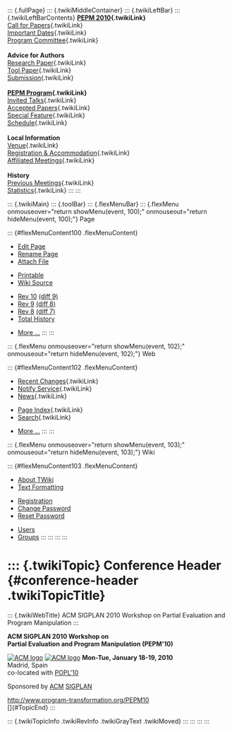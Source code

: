 ::: {.fullPage}
::: {.twikiMiddleContainer}
::: {.twikiLeftBar}
::: {.twikiLeftBarContents}
**[PEPM 2010](WebHome){.twikiLink}**\
[Call for Papers](CallForPapers){.twikiLink}\
[Important Dates](ImportantDates){.twikiLink}\
[Program Committee](ProgramCommittee){.twikiLink}\
\
**Advice for Authors**\
[Research Paper](ResearchPaperAdvice){.twikiLink}\
[Tool Paper](ToolPaperAdvice){.twikiLink}\
[Submission](PaperSubmission){.twikiLink}\
\
**[PEPM Program](Program){.twikiLink}**\
[Invited Talks](InvitedTalks){.twikiLink}\
[Accepted Papers](AcceptedPapers){.twikiLink}\
[Special Feature](SpecialFeature){.twikiLink}\
[Schedule](Program){.twikiLink}\
\
**Local Information**\
[Venue](WorkshopVenue){.twikiLink}\
[Registration & Accommodation](RegistrationAndAccomodation){.twikiLink}\
[Affiliated Meetings](AffiliatedMeetings){.twikiLink}\
\
**History**\
[Previous Meetings](PreviousMeetings){.twikiLink}\
[Statistics](HistoricalStatistics){.twikiLink}
:::
:::

::: {.twikiMain}
::: {.toolBar}
::: {.flexMenuBar}
::: {.flexMenu onmouseover="return showMenu(event, 100);" onmouseout="return hideMenu(event, 100);"}
Page

::: {#flexMenuContent100 .flexMenuContent}
-   [Edit
    Page](http://www.program-transformation.org/edit/PEPM10/ConferenceHeader?t=1536828936)
-   [Rename
    Page](http://www.program-transformation.org/rename/PEPM10/ConferenceHeader)
-   [Attach
    File](http://www.program-transformation.org/attach/PEPM10/ConferenceHeader)

<!-- -->

-   [Printable](http://www.program-transformation.org/view/PEPM10/ConferenceHeader?skin=print.pattern)
-   [Wiki
    Source](http://www.program-transformation.org/view/PEPM10/ConferenceHeader?skin=text&raw=on&contenttype=text/plain)

<!-- -->

-   [Rev
    10](http://www.program-transformation.org/view/PEPM10/ConferenceHeader?rev=1.10)
    [(diff 9)](http://www.program-transformation.org/rdiff/PEPM10/ConferenceHeader?rev1=1.10&rev2=1.9)
-   [Rev
    9](http://www.program-transformation.org/view/PEPM10/ConferenceHeader?rev=1.9)
    [(diff 8)](http://www.program-transformation.org/rdiff/PEPM10/ConferenceHeader?rev1=1.9&rev2=1.8)
-   [Rev
    8](http://www.program-transformation.org/view/PEPM10/ConferenceHeader?rev=1.8)
    [(diff 7)](http://www.program-transformation.org/rdiff/PEPM10/ConferenceHeader?rev1=1.8&rev2=1.7)
-   [Total
    History](http://www.program-transformation.org/rdiff/PEPM10/ConferenceHeader)

<!-- -->

-   [More
    \...](http://www.program-transformation.org/oops/PEPM10/ConferenceHeader?template=oopsmore&param1=1.10&param2=1.10)
:::
:::

::: {.flexMenu onmouseover="return showMenu(event, 102);" onmouseout="return hideMenu(event, 102);"}
Web

::: {#flexMenuContent102 .flexMenuContent}
-   [Recent Changes](WebChanges){.twikiLink}
-   [Notify Service](WebNotify){.twikiLink}
-   [News](WebNews){.twikiLink}

<!-- -->

-   [Page Index](WebIndex){.twikiLink}
-   [Search](WebSearch){.twikiLink}

<!-- -->

-   [More
    \...](http://www.program-transformation.org/oops/PEPM10/ConferenceHeader?template=oopsmore&param1=1.10&param2=1.10)
:::
:::

::: {.flexMenu onmouseover="return showMenu(event, 103);" onmouseout="return hideMenu(event, 103);"}
Wiki

::: {#flexMenuContent103 .flexMenuContent}
-   [About
    TWiki](http://www.program-transformation.org/view/TWiki/WebHome)
-   [Text
    Formatting](http://www.program-transformation.org/view/TWiki/TextFormattingRules)

<!-- -->

-   [Registration](http://www.program-transformation.org/view/TWiki/TWikiRegistration)
-   [Change
    Password](http://www.program-transformation.org/view/TWiki/ChangePassword)
-   [Reset
    Password](http://www.program-transformation.org/view/TWiki/ResetPassword)

<!-- -->

-   [Users](http://www.program-transformation.org/view/Main/TWikiUsers)
-   [Groups](http://www.program-transformation.org/view/Main/TWikiGroups)
:::
:::
:::
:::

::: {.twikiTopic}
Conference Header {#conference-header .twikiTopicTitle}
=================

::: {.twikiWebTitle}
ACM SIGPLAN 2010 Workshop on Partial Evaluation and Program Manipulation
:::

**ACM SIGPLAN 2010 Workshop on\
Partial Evaluation and Program Manipulation (PEPM\'10)**

[![ACM
logo](http://clip.dia.fi.upm.es/Conferences/PEPM09/images/acmlogo.gif)](http://www.acm.org/)
[![ACM
logo](http://clip.dia.fi.upm.es/Conferences/PEPM09/images/acmlogo.gif)](http://www.acm.org/)
**Mon-Tue, January 18-19, 2010**\
Madrid, Spain\
co-located with [POPL\'10](http://www.cse.psu.edu/popl/10/)

Sponsored by [ACM](http://www.acm.org/)
[SIGPLAN](http://www.acm.org/sigplan/)

<http://www.program-transformation.org/PEPM10>\
[]{#TopicEnd}
:::

::: {.twikiTopicInfo .twikiRevInfo .twikiGrayText .twikiMoved}
:::
:::
:::
:::
